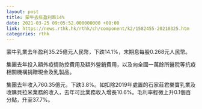 ```yaml
---
layout: post
title: 蒙牛去年盈利跌14%
date: 2021-03-25 09:05:52.000000000 +08:00
link: https://news.rthk.hk/rthk/ch/component/k2/1582455-20210325.htm
categories: rthk
---
```


蒙牛乳業去年盈利35.25億元人民幣，下跌14.1%，末期息每股0.268元人民幣。

集團去年投入額外疫情防控費用及額外營銷費用，以及向全國一萬餘所醫院等抗疫相關機構捐贈現金及乳製品。

集團去年收入760.35億元，下跌3.8%。如扣除2019年處置的石家莊君樂寶乳業及收購貝拉米業務的收入，去年可比業務收入增長10.6%。毛利率輕微上升0.1個百分點，升至37.7%。
